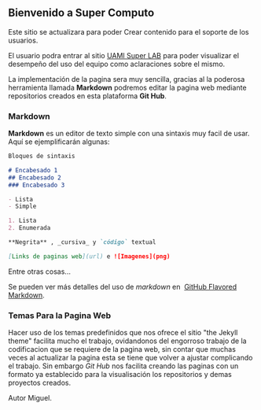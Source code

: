 ## Bienvenido a Super Computo

Este sitio se actualizara para poder Crear contenido para el soporte de los usuarios.

El usuario podra entrar al sitio [UAMI Super LAB](www.uamisuperlab.io) para poder visualizar el desempeño del uso del equipo como aclaraciones sobre el mismo.

La implementación de la pagina sera muy sencilla, gracias al la poderosa herramienta llamada __Markdown__ podremos editar la pagina web mediante repositorios creados en esta plataforma __Git Hub__.

### Markdown

__Markdown__ es un editor de texto simple con una sintaxis muy facil de usar. Aquí se ejemplificarán algunas:

```markdown
Bloques de sintaxis

# Encabesado 1
## Encabesado 2
### Encabesado 3

- Lista
- Simple

1. Lista
2. Enumerada

**Negrita** , _cursiva_ y `código` textual

[Links de paginas web](url) e ![Imagenes](png)
```
Entre otras cosas...

Se pueden ver más detalles del uso de _markdown_ en  [GitHub Flavored Markdown](https://guides.github.com/features/mastering-markdown/).

### Temas Para la Pagina Web
Hacer uso de los temas predefinidos que nos ofrece el sitio "the Jekyll theme" facilita mucho el trabajo, ovidandonos del engorroso trabajo de la codificacion que se requiere de la pagina web, sin contar que muchas veces al actualizar la pagina esta se tiene que volver a ajustar complicando el trabajo. Sin embargo _Git Hub_ nos facilita creando las paginas con un formato ya establecido para la visualisación los repositorios y demas proyectos creados.

Autor Miguel.
